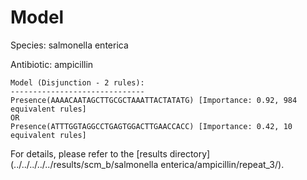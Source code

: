 
# Model

Species: salmonella enterica

Antibiotic: ampicillin

```
Model (Disjunction - 2 rules):
------------------------------
Presence(AAAACAATAGCTTGCGCTAAATTACTATATG) [Importance: 0.92, 984 equivalent rules]
OR
Presence(ATTTGGTAGGCCTGAGTGGACTTGAACCACC) [Importance: 0.42, 10 equivalent rules]

```

For details, please refer to the [results directory](../../../../../results/scm_b/salmonella enterica/ampicillin/repeat_3/).

